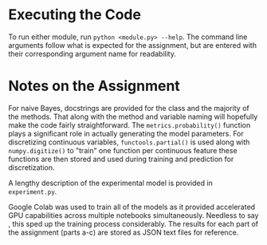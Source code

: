# Executing the Code
To run either module, run `python <module.py> --help`. The command line
arguments follow what is expected for the assignment, but are entered with
their corresponding argument name for readability.

# Notes on the Assignment
For naive Bayes, docstrings are provided for the class and the majority of
the methods. That along with the method and variable naming will hopefully
make the code fairly straightforward. The `metrics.probability()` function
plays a significant role in actually generating the model parameters. For
discretizing continuous variables, `functools.partial()` is used along with
`numpy.digitize()` to "train" one function per continuous feature these
functions are then stored and used during training and prediction for
discretization.

A lengthy description of the experimental model is provided in `experiment.py`.

Google Colab was used to train all of the models as it provided accelerated
GPU capabilities across multiple notebooks simultaneously. Needless to say
, this sped up the training process considerably. The results for each part
of the assignment (parts a-c) are stored as JSON text files for reference.
